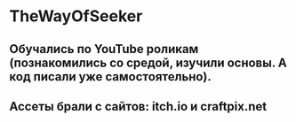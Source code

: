 # TheWayOfSeeker
## Обучались по YouTube роликам (познакомились со средой, изучили основы. А код писали уже самостоятельно).
## Ассеты брали с сайтов: itch.io и craftpix.net
